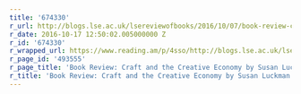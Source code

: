 ```yaml
---
title: '674330'
r_url: http://blogs.lse.ac.uk/lsereviewofbooks/2016/10/07/book-review-craft-and-the-creative-economy-by-susan-luckman/
r_date: 2016-10-17 12:50:02.005000000 Z
r_id: '674330'
r_wrapped_url: https://www.reading.am/p/4sso/http://blogs.lse.ac.uk/lsereviewofbooks/2016/10/07/book-review-craft-and-the-creative-economy-by-susan-luckman/
r_page_id: '493555'
r_page_title: 'Book Review: Craft and the Creative Economy by Susan Luckman '
r_title: 'Book Review: Craft and the Creative Economy by Susan Luckman '
---
```


